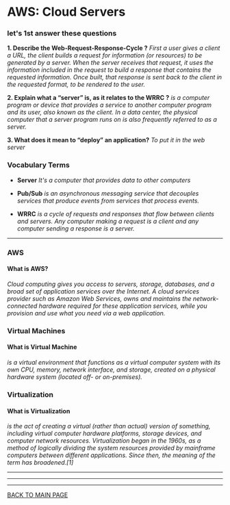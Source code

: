 # **AWS: Cloud Servers**

### **let's 1st answer these questions**

**1. Describe the Web-Request-Response-Cycle ?**
*First a user gives a client a URL, the client builds a request for information (or resources) to be generated by a server. When the server receives that request, it uses the information included in the request to build a response that contains the requested information. Once built, that response is sent back to the client in the requested format, to be rendered to the user.*

**2. Explain what a “server” is, as it relates to the WRRC ?**
*is a computer program or device that provides a service to another computer program and its user, also known as the client. In a data center, the physical computer that a server program runs on is also frequently referred to as a server.*

**3. What does it mean to “deploy” an application?**
*To put it in the web server*


### **Vocabulary Terms**
* **Server** 
*It's a computer that provides data to other computers*

* **Pub/Sub** 
*is an asynchronous messaging service that decouples services that produce events from services that process events.*

* **WRRC**
*is a cycle of requests and responses that flow between clients and servers. Any computer making a request is a client and any computer sending a response is a server.*

***

### **AWS**

#### **What is AWS?**

*Cloud computing gives you access to servers, storage, databases, and a broad set of application services over the Internet. A cloud services provider such as Amazon Web Services, owns and maintains the network-connected hardware required for these application services, while you provision and use what you need via a web application.*


### **Virtual Machines**

#### **What is Virtual Machine**

*is a virtual environment that functions as a virtual computer system with its own CPU, memory, network interface, and storage, created on a physical hardware system (located off- or on-premises).*


### **Virtualization**

#### **What is Virtualization**

*is the act of creating a virtual (rather than actual) version of something, including virtual computer hardware platforms, storage devices, and computer network resources. Virtualization began in the 1960s, as a method of logically dividing the system resources provided by mainframe computers between different applications. Since then, the meaning of the term has broadened.[1]*


***
***
***
[BACK TO MAIN PAGE](https://github.com/farahalwahaibi/Reading-Notes/blob/main/README.md)

